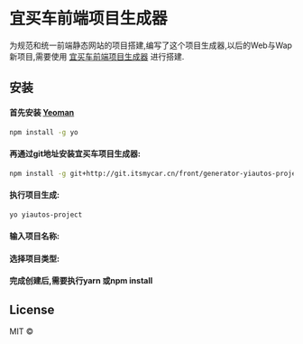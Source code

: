 # 宜买车前端项目生成器

为规范和统一前端静态网站的项目搭建,编写了这个项目生成器,以后的Web与Wap新项目,需要使用 [宜买车前端项目生成器](http://git.itsmycar.cn/front/generator-yiautos-project.git) 进行搭建.

## 安装

#### 首先安装 [Yeoman](http://yeoman.io)  

```bash
npm install -g yo
```

#### 再通过git地址安装宜买车项目生成器:

```bash
npm install -g git+http://git.itsmycar.cn/front/generator-yiautos-project.git
```

#### 执行项目生成:

```bash
yo yiautos-project
```

#### 输入项目名称:

#### 选择项目类型:

#### 完成创建后,需要执行yarn 或npm install

## License

MIT © 

